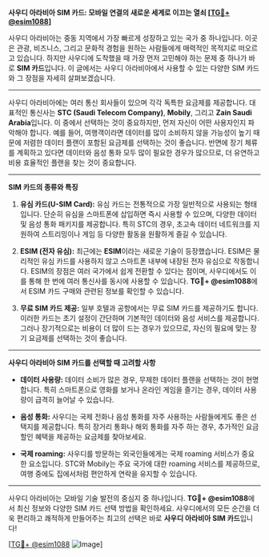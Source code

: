 **사우디 아라비아 SIM 카드: 모바일 연결의 새로운 세계로 이끄는 열쇠 [[TG💪+ @esim1088](https://t.me/s/esim1088)]**

사우디 아라비아는 중동 지역에서 가장 빠르게 성장하고 있는 국가 중 하나입니다. 이곳은 관광, 비즈니스, 그리고 문화적 경험을 원하는 사람들에게 매력적인 목적지로 떠오르고 있습니다. 하지만 사우디에 도착했을 때 가장 먼저 고민해야 하는 문제 중 하나가 바로 **SIM 카드**입니다. 이 글에서는 사우디 아라비아에서 사용할 수 있는 다양한 SIM 카드와 그 장점을 자세히 살펴보겠습니다.

---

사우디 아라비아에는 여러 통신 회사들이 있으며 각각 독특한 요금제를 제공합니다. 대표적인 통신사는 **STC (Saudi Telecom Company)**, **Mobily**, 그리고 **Zain Saudi Arabia**입니다. 이 중에서 선택하는 것이 중요하지만, 먼저 자신이 어떤 사용자인지 파악해야 합니다. 예를 들어, 여행객이라면 데이터를 많이 소비하지 않을 가능성이 높기 때문에 저렴한 데이터 플랜이 포함된 요금제를 선택하는 것이 좋습니다. 반면에 장기 체류를 계획하고 있다면 데이터와 음성 통화 모두 많이 필요한 경우가 많으므로, 더 유연하고 비용 효율적인 플랜을 찾는 것이 중요합니다.

---

**SIM 카드의 종류와 특징**

1. **유심 카드(U-SIM Card):**
   유심 카드는 전통적으로 가장 일반적으로 사용되는 형태입니다. 단순히 유심을 스마트폰에 삽입하면 즉시 사용할 수 있으며, 다양한 데이터 및 음성 통화 패키지를 제공합니다. 특히 STC의 경우, 초고속 데이터 네트워크를 지원하여 스트리밍이나 게임 등 다양한 활동을 원활하게 즐길 수 있습니다.

2. **ESIM (전자 유심):**
   최근에는 **ESIM**이라는 새로운 기술이 등장했습니다. ESIM은 물리적인 유심 카드를 사용하지 않고 스마트폰 내부에 내장된 전자 유심으로 작동합니다. ESIM의 장점은 여러 국가에서 쉽게 전환할 수 있다는 점이며, 사우디에서도 이를 통해 한 번에 여러 통신사를 동시에 사용할 수 있습니다. **TG💪+ @esim1088**에서 ESIM 카드 구매와 관련된 정보를 확인할 수 있습니다.

3. **무료 SIM 카드 제공:**
   일부 호텔과 공항에서는 무료 SIM 카드를 제공하기도 합니다. 이러한 카드는 초기 설정이 간단하며 기본적인 데이터와 음성 서비스를 제공합니다. 그러나 장기적으로는 비용이 더 많이 드는 경우가 있으므로, 자신의 필요에 맞는 장기 요금제를 선택하는 것이 좋습니다.

---

**사우디 아라비아 SIM 카드를 선택할 때 고려할 사항**

- **데이터 사용량:** 데이터 소비가 많은 경우, 무제한 데이터 플랜을 선택하는 것이 현명합니다. 특히 스마트폰으로 영화를 보거나 온라인 게임을 즐기는 경우, 데이터 사용량이 급격히 늘어날 수 있습니다.
  
- **음성 통화:** 사우디는 국제 전화나 음성 통화를 자주 사용하는 사람들에게도 좋은 선택지를 제공합니다. 특히 장거리 통화나 해외 통화를 자주 하는 경우, 추가적인 요금 할인 혜택을 제공하는 요금제를 찾아보세요.

- **국제 roaming:** 사우디를 방문하는 외국인들에게는 국제 roaming 서비스가 중요한 요소입니다. STC와 Mobily는 주요 국가에 대한 roaming 서비스를 제공하므로, 여행 중에도 집에서처럼 편안하게 연락을 유지할 수 있습니다.

---

사우디 아라비아는 모바일 기술 발전의 중심지 중 하나입니다. **TG💪+ @esim1088**에서 최신 정보와 다양한 SIM 카드 선택 방법을 확인하세요. 사우디에서의 모든 순간을 더욱 편리하고 쾌적하게 만들어주는 최고의 선택은 바로 **사우디 아라비아 SIM 카드**입니다!

[[TG💪+ @esim1088](https://t.me/s/esim1088) ![Image](https://i.postimg.cc/Y0z9fWf4/image.png)]